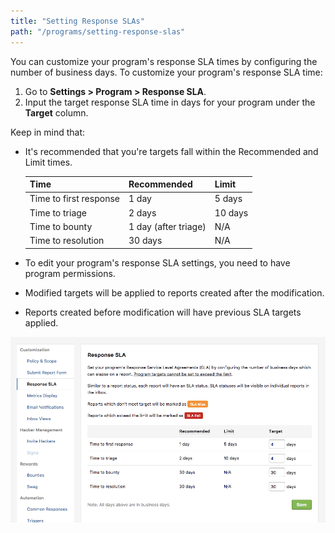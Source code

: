 ```yaml
---
title: "Setting Response SLAs"
path: "/programs/setting-response-slas"
---
```


You can customize your program's response SLA times by configuring the number of business days. To customize your program's response SLA time: 
1. Go to **Settings > Program > Response SLA**. 
2. Input the target response SLA time in days for your program under the **Target** column. 

Keep in mind that:
* It's recommended that you're targets fall within the Recommended and Limit times. 
    
    Time | Recommended | Limit 
    -------- | ----------- | -----
    Time to first response | 1 day | 5 days 
    Time to triage | 2 days | 10 days 
    Time to bounty | 1 day (after triage) | N/A 
    Time to resolution | 30 days | N/A 
    
* To edit your program's response SLA settings, you need to have program permissions. 
* Modified targets will be applied to reports created after the modification. 
* Reports created before modification will have previous SLA targets applied. 

![response sla](./images/response-sla.png)
